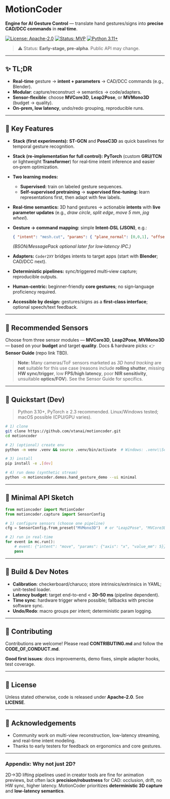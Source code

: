 # MotionCoder

**Engine for AI Gesture Control** — translate hand gestures/signs into **precise CAD/DCC commands** in **real time**.

[![License: Apache-2.0](https://img.shields.io/badge/License-Apache--2.0-blue.svg)](#-license) [![Status: MVP](https://img.shields.io/badge/status-MVP--planning-yellow)]() [![Python 3.11+](https://img.shields.io/badge/Python-3.11+-green)]()

> ⚠️ Status: **Early-stage, pre-alpha**. Public API may change.

---

## ✨ TL;DR

* **Real-time** gesture → **intent + parameters** → CAD/DCC commands (e.g., Blender).
* **Modular**: capture/reconstruct → semantics → code/adapters.
* **Sensor-flexible**: choose **MVCore3D**, **Leap2Pose**, or **MVMono3D** (budget → quality).
* **On‑prem, low latency**, undo/redo grouping, reproducible runs.

---

## 🧩 Key Features

* **Stack (first experiments):** **ST-GCN** and **PoseC3D** as quick baselines for temporal gesture recognition.
* **Stack (re‑implementation for full control):** **PyTorch** (custom **GRU/TCN** or lightweight **Transformer**) for real‑time intent inference and easier on‑prem optimization.
* **Two learning modes:**

  * **Supervised:** train on labeled gesture sequences.
  * **Self‑supervised pretraining** → **supervised fine‑tuning:** learn representations first, then adapt with few labels.
* **Real‑time semantics:** 3D hand gestures → actionable **intents** with **live parameter updates** (e.g., *draw circle*, *split edge*, *move 5 mm*, *jog wheel*).
* **Gesture → command mapping:** simple **Intent‑DSL (JSON)**, e.g.:

  ```json
  { "intent": "mesh.cut", "params": { "plane_normal": [0,0,1], "offset_mm": 5 } }
  ```

  *(BSON/MessagePack optional later for low‑latency IPC.)*
* **Adapters:** `Coder2XY` bridges intents to target apps (start with **Blender**; CAD/DCC next).
* **Deterministic pipelines:** sync/triggered multi‑view capture; reproducible outputs.
* **Human‑centric:** beginner‑friendly **core gestures**; no sign‑language proficiency required.
* **Accessible by design:** gestures/signs as a **first‑class interface**; optional speech/text feedback.

---

## 🎥 Recommended Sensors

Choose from three sensor modules — **MVCore3D**, **Leap2Pose**, **MVMono3D** — based on your **budget** and target **quality**. Docs & hardware picks: 👉 **Sensor Guide** (repo link TBD).

> **Note:** Many cameras/ToF sensors marketed as *3D hand tracking* are **not** suitable for this use case (reasons include **rolling shutter**, missing **HW sync/trigger**, low **FPS/high latency**, poor **NIR sensitivity**, unsuitable **optics/FOV**). See the Sensor Guide for specifics.


---

## 🚀 Quickstart (Dev)

> Python 3.10+, PyTorch ≥ 2.3 recommended. Linux/Windows tested; macOS possible (CPU/GPU varies).

```bash
# 1) clone
git clone https://github.com/xtanai/motioncoder.git
cd motioncoder

# 2) (optional) create env
python -m venv .venv && source .venv/bin/activate  # Windows: .venv\\Scripts\\activate

# 3) install
pip install -e .[dev]

# 4) run demo (synthetic stream)
python -m motioncoder.demos.hand_gesture_demo --ui minimal
```


---

## 🧪 Minimal API Sketch

```python
from motioncoder import MotionCoder
from motioncoder.capture import SensorConfig

# 1) configure sensors (choose one pipeline)
cfg = SensorConfig.from_preset("MVMono3D")  # or "Leap2Pose", "MVCore3D"

# 2) run in real-time
for event in mc.run():
    # event: {"intent": "move", "params": {"axis": "x", "value_mm": 5}}
    pass
```

---

## 🔧 Build & Dev Notes

* **Calibration**: checkerboard/charuco; store intrinsics/extrinsics in YAML; unit-tested loader.
* **Latency budget**: target end-to-end < **30–50 ms** (pipeline dependent).
* **Time sync**: hardware trigger where possible; fallbacks with precise software sync.
* **Undo/Redo**: macro groups per intent; deterministic param logging.



---

## 🤝 Contributing

Contributions are welcome! Please read **CONTRIBUTING.md** and follow the **CODE_OF_CONDUCT.md**.

**Good first issues**: docs improvements, demo fixes, simple adapter hooks, test coverage.

---

## 📜 License

Unless stated otherwise, code is released under **Apache-2.0**. See **LICENSE**.

---

## 🙏 Acknowledgements

* Community work on multi-view reconstruction, low-latency streaming, and real-time intent modeling.
* Thanks to early testers for feedback on ergonomics and core gestures.

---

### Appendix: Why not just 2D?

2D→3D lifting pipelines used in creator tools are fine for animation previews, but often lack **precision/robustness** for CAD: occlusion, drift, no HW sync, higher latency. MotionCoder prioritizes **deterministic 3D capture** and **low-latency semantics**.
